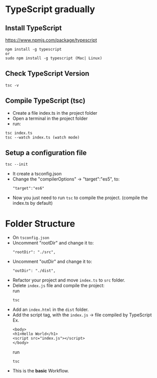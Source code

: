 # TypeScript gradually  

## Install TypeScript
https://www.npmjs.com/package/typescript 
```
npm install -g typescript
or  
sudo npm install -g typescript (Mac| Linux)
``` 

## Check TypeScript Version
```
tsc -v
```  
## Compile TypeScript (tsc)  
- Create a file index.ts in the project folder  
- Open a terminal in the project folder  
- run: 
```
tsc index.ts
tsc --watch index.ts (watch mode)
```
## Setup a configuration file  
```
tsc --init
```
- It create a tsconfig.json 
- Change the "compilerOptions" -> "target":"es5", to:
  ```
  "target":"es6"
  ```
- Now you just need to run `tsc` to compile the project. (compile the index.ts by default)  

# Folder Structure  
- On `tsconfig.json`
- Uncomment "rootDir" and change it to:
  ```
  "rootDir": "./src", 
  
- Uncomment "outDir" and change it to:
  ```
  "outDir": "./dist", 
  ``` 
- Refactor your project and move `index.ts` to `src` folder.  
- Delete `index.js` file and compile the project:  
run 
  ```
  tsc
  ```
- Add an `index.html` in the `dist` folder.  
- Add the script tag, with the `index.js` -> file compiled by TypeScript  
Ex.
    ```
    <body>
    <h1>Hello World</h1>
    <script src="index.js"></script>
    </body>
    ```
    run  
    ```
    tsc
    ```
- This is the **basic** Workflow.  
